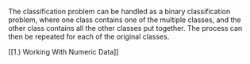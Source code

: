 The classification problem can be handled as a binary classification problem, where one class contains one of the multiple classes, and the other class contains all the other classes put together. The process can then be repeated for each of the original classes.

[[1.) Working With Numeric Data]]